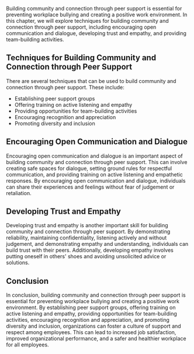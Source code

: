 
Building community and connection through peer support is essential for preventing workplace bullying and creating a positive work environment. In this chapter, we will explore techniques for building community and connection through peer support, including encouraging open communication and dialogue, developing trust and empathy, and providing team-building activities.

Techniques for Building Community and Connection through Peer Support
---------------------------------------------------------------------

There are several techniques that can be used to build community and connection through peer support. These include:

* Establishing peer support groups
* Offering training on active listening and empathy
* Providing opportunities for team-building activities
* Encouraging recognition and appreciation
* Promoting diversity and inclusion

Encouraging Open Communication and Dialogue
-------------------------------------------

Encouraging open communication and dialogue is an important aspect of building community and connection through peer support. This can involve creating safe spaces for dialogue, setting ground rules for respectful communication, and providing training on active listening and empathetic responses. By encouraging open communication and dialogue, individuals can share their experiences and feelings without fear of judgement or retaliation.

Developing Trust and Empathy
----------------------------

Developing trust and empathy is another important skill for building community and connection through peer support. By demonstrating reliability, maintaining confidentiality, listening actively and without judgement, and demonstrating empathy and understanding, individuals can build trust with their peers. Additionally, developing empathy involves putting oneself in others' shoes and avoiding unsolicited advice or solutions.

Conclusion
----------

In conclusion, building community and connection through peer support is essential for preventing workplace bullying and creating a positive work environment. By establishing peer support groups, offering training on active listening and empathy, providing opportunities for team-building activities, encouraging recognition and appreciation, and promoting diversity and inclusion, organizations can foster a culture of support and respect among employees. This can lead to increased job satisfaction, improved organizational performance, and a safer and healthier workplace for all employees.
